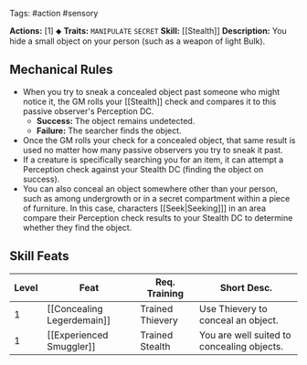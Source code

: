Tags: #action #sensory 

**Actions:** [1] ⬥
**Traits:** `MANIPULATE` `SECRET`
**Skill:** [[Stealth]]
**Description:** You hide a small object on your person (such as a weapon of light Bulk).
## Mechanical Rules

- When you try to sneak a concealed object past someone who might notice it, the GM rolls your [[Stealth]] check and compares it to this passive observer's Perception DC.
	- **Success:** The object remains undetected.  
	- **Failure:** The searcher finds the object.
- Once the GM rolls your check for a concealed object, that same result is used no matter how many passive observers you try to sneak it past.
- If a creature is specifically searching you for an item, it can attempt a Perception check against your Stealth DC (finding the object on success).  
- You can also conceal an object somewhere other than your person, such as among undergrowth or in a secret compartment within a piece of furniture. In this case, characters [[Seek|Seeking]]] in an area compare their Perception check results to your Stealth DC to determine whether they find the object.  

## Skill Feats

| Level | Feat                       | Req. Training    | Short Desc.                                |
| ----- | -------------------------- | ---------------- | ------------------------------------------ |
| 1     | [[Concealing Legerdemain]] | Trained Thievery | Use Thievery to conceal an object.         |
| 1     | [[Experienced Smuggler]]   | Trained Stealth  | You are well suited to concealing objects. |
